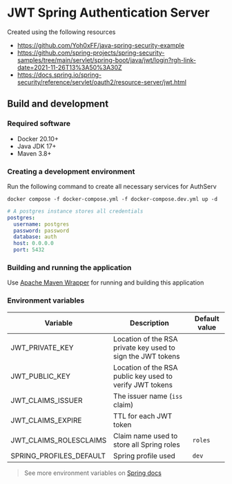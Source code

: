 # JWT Spring Authentication Server

Created using the following resources

- <https://github.com/Yoh0xFF/java-spring-security-example>
- <https://github.com/spring-projects/spring-security-samples/tree/main/servlet/spring-boot/java/jwt/login?rgh-link-date=2021-11-26T13%3A50%3A30Z>
- <https://docs.spring.io/spring-security/reference/servlet/oauth2/resource-server/jwt.html>

## Build and development

### Required software

- Docker 20.10+
- Java JDK 17+
- Maven 3.8+

### Creating a development environment

Run the following command to create all necessary services for AuthServ

```shell
docker compose -f docker-compose.yml -f docker-compose.dev.yml up -d
```

```yaml
# A postgres instance stores all credentials
postgres:
  username: postgres
  password: password
  database: auth
  host: 0.0.0.0
  port: 5432
```

### Building and running the application

Use [Apache Maven Wrapper](https://maven.apache.org/wrapper/) for running and
building this application

### Environment variables

| Variable                | Description                                                 | Default value |
|-------------------------|-------------------------------------------------------------|---------------|
| JWT_PRIVATE_KEY         | Location of the RSA private key used to sign the JWT tokens |               |
| JWT_PUBLIC_KEY          | Location of the RSA public key used to verify JWT tokens    ||
| JWT_CLAIMS_ISSUER       | The issuer name (`iss` claim)                               |               |
| JWT_CLAIMS_EXPIRE       | TTL for each JWT token                                      ||
| JWT_CLAIMS_ROLESCLAIMS  | Claim name used to store all Spring roles                   | `roles`       |
| SPRING_PROFILES_DEFAULT | Spring profile used                                         | `dev`         |

> See more environment variables
> on [Spring docs](https://docs.spring.io/spring-boot/docs/current/reference/html/application-properties.html)